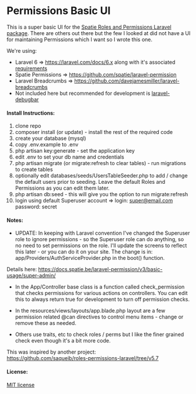 # Permissions Basic UI

This is a super basic UI for the [Spatie Roles and Permissions Laravel package](https://github.com/spatie/laravel-permission).  There are others out there but the few I looked at did not have a UI for maintaining Permissions which I want so I wrote this one.

We're using:

* Laravel 6 => https://laravel.com/docs/6.x along with it's associated  [requirements](https://laravel.com/docs/6.x#server-requirements) 
* Spatie Permissions => https://github.com/spatie/laravel-permission
* Laravel Breadcrumbs => https://github.com/davejamesmiller/laravel-breadcrumbs
* Not included here but recommended for development is [laravel-debugbar](https://github.com/barryvdh/laravel-debugbar)

#### Install Instructions:

1) clone repo
2) composer install (or update) - install the rest of the required code
3) create your database (mysql)
4) copy .env.example to .env
5) php artisan key:generate - set the application key 
6) edit .env to set your db name and credentials
7) php artisan migrate (or migrate:refresh to clear tables) - run migrations to create tables
8) optionally edit databases/seeds/UsersTableSeeder.php to add / change the default users prior to seeding.  Leave the default Roles and Permissions as you can edit them later.
9) php artisan db:seed - this will give you the option to run migrate:refresh
10) login using default Superuser account =>  login: super@email.com password: secret

#### Notes:

* UPDATE: In keeping with Laravel convention I've changed the Superuser role to ignore permissions - so the Superuser role can do anything, so no need to set permissions on the role.  I'll update the screens to reflect this later - or you can do it on your site.  The change is in: app/Providers/AuthServiceProvider.php in the boot() function.  
  
Details here: https://docs.spatie.be/laravel-permission/v3/basic-usage/super-admin/

* In the App/Controller base class is a function called check_permission that checks permissions for various actions on controllers.  You can edit this to always return true for development to turn off permission checks.

* In the resources/views/layouts/app.blade.php layout are a few permission related @can directives to control menu items - change or remove these as needed.

* Others use traits, etc to check roles / perms but I like the finer grained check even though it's a bit more code.

This was inspired by another project:  
https://github.com/saqueib/roles-permissions-laravel/tree/v5.7

#### License:

[MIT license](http://opensource.org/licenses/MIT)
